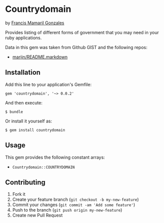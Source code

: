# Countrydomain
by [Francis Mamaril Gonzales](https://github.com/FrancisMG)

Provides listing of different forms of government that you may need in your ruby applications.

Data in this gem was taken from Github GIST and the following repos:

* [marijn/README.markdown](https://gist.github.com/marijn/274449#file-nationalities-yaml)

## Installation

Add this line to your application's Gemfile:

    gem 'countrydomain', '~> 0.0.2'

And then execute:

    $ bundle

Or install it yourself as:

    $ gem install countrydomain
## Usage

This gem provides the following constant arrays:

* `Countrydomain::COUNTRYDOMAIN`


## Contributing

1. Fork it
2. Create your feature branch (`git checkout -b my-new-feature`)
3. Commit your changes (`git commit -am 'Add some feature'`)
4. Push to the branch (`git push origin my-new-feature`)
5. Create new Pull Request
